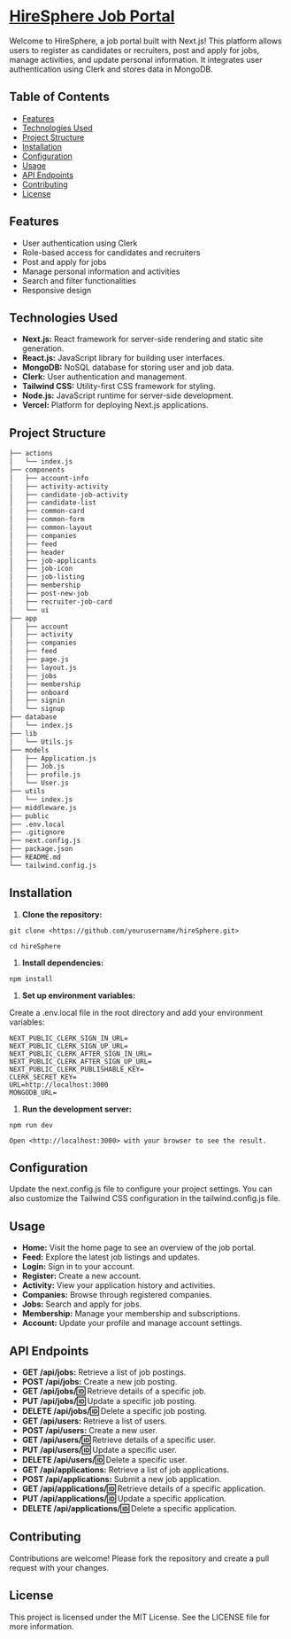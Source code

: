 # [HireSphere Job Portal](next-js-job-portal.vercel.app)

Welcome to HireSphere, a job portal built with Next.js! This platform allows users to register as candidates or recruiters, post and apply for jobs, manage activities, and update personal information. It integrates user authentication using Clerk and stores data in MongoDB.

## Table of Contents

- [Features](#features)
- [Technologies Used](#technologies-used)
- [Project Structure](#project-structure)
- [Installation](#installation)
- [Configuration](#configuration)
- [Usage](#usage)
- [API Endpoints](#api-endpoints)
- [Contributing](#contributing)
- [License](#license)

## Features

- User authentication using Clerk
- Role-based access for candidates and recruiters
- Post and apply for jobs
- Manage personal information and activities
- Search and filter functionalities
- Responsive design

## Technologies Used

- **Next.js:** React framework for server-side rendering and static site generation.
- **React.js:** JavaScript library for building user interfaces.
- **MongoDB:** NoSQL database for storing user and job data.
- **Clerk:** User authentication and management.
- **Tailwind CSS:** Utility-first CSS framework for styling.
- **Node.js:** JavaScript runtime for server-side development.
- **Vercel:** Platform for deploying Next.js applications.

## Project Structure

```bash
├── actions
│   └── index.js
├── components
│   ├── account-info
│   ├── activity-activity
│   ├── candidate-job-activity
│   ├── candidate-list
│   ├── common-card
│   ├── common-form
│   ├── common-layout
│   ├── companies
│   ├── feed
│   ├── header
│   ├── job-applicants
│   ├── job-icon
│   ├── job-listing
│   ├── membership
│   ├── post-new-job
│   ├── recruiter-job-card
│   └── ui
├── app
│   ├── account
│   ├── activity
│   ├── companies
│   ├── feed
│   ├── page.js
│   ├── layout.js
│   ├── jobs
│   ├── membership
│   ├── onboard
│   ├── signin
│   └── signup
├── database
│   └── index.js
├── lib
│   └── Utils.js
├── models
│   ├── Application.js
│   ├── Job.js
│   ├── profile.js
│   └── User.js
├── utils
│   └── index.js
├── middleware.js
├── public
├── .env.local
├── .gitignore
├── next.config.js
├── package.json
├── README.md
└── tailwind.config.js
```

## Installation

1. **Clone the repository:**

```
git clone <https://github.com/yourusername/hireSphere.git>

cd hireSphere
```

1. **Install dependencies:**

```
npm install
```

1. **Set up environment variables:**

Create a .env.local file in the root directory and add your environment variables:

```
NEXT_PUBLIC_CLERK_SIGN_IN_URL=
NEXT_PUBLIC_CLERK_SIGN_UP_URL=
NEXT_PUBLIC_CLERK_AFTER_SIGN_IN_URL=
NEXT_PUBLIC_CLERK_AFTER_SIGN_UP_URL=
NEXT_PUBLIC_CLERK_PUBLISHABLE_KEY=
CLERK_SECRET_KEY=
URL=http://localhost:3000
MONGODB_URL=
```

1. **Run the development server:**

```
npm run dev

Open <http://localhost:3000> with your browser to see the result.
```

## Configuration

Update the next.config.js file to configure your project settings. You can also customize the Tailwind CSS configuration in the tailwind.config.js file.

## Usage

- **Home:** Visit the home page to see an overview of the job portal.
- **Feed:** Explore the latest job listings and updates.
- **Login:** Sign in to your account.
- **Register:** Create a new account.
- **Activity:** View your application history and activities.
- **Companies:** Browse through registered companies.
- **Jobs:** Search and apply for jobs.
- **Membership:** Manage your membership and subscriptions.
- **Account:** Update your profile and manage account settings.

## API Endpoints

- **GET /api/jobs:** Retrieve a list of job postings.
- **POST /api/jobs:** Create a new job posting.
- **GET /api/jobs/:id:** Retrieve details of a specific job.
- **PUT /api/jobs/:id:** Update a specific job posting.
- **DELETE /api/jobs/:id:** Delete a specific job posting.
- **GET /api/users:** Retrieve a list of users.
- **POST /api/users:** Create a new user.
- **GET /api/users/:id:** Retrieve details of a specific user.
- **PUT /api/users/:id:** Update a specific user.
- **DELETE /api/users/:id:** Delete a specific user.
- **GET /api/applications:** Retrieve a list of job applications.
- **POST /api/applications:** Submit a new job application.
- **GET /api/applications/:id:** Retrieve details of a specific application.
- **PUT /api/applications/:id:** Update a specific application.
- **DELETE /api/applications/:id:** Delete a specific application.


## Contributing

Contributions are welcome! Please fork the repository and create a pull request with your changes.

## License

This project is licensed under the MIT License. See the LICENSE file for more information.